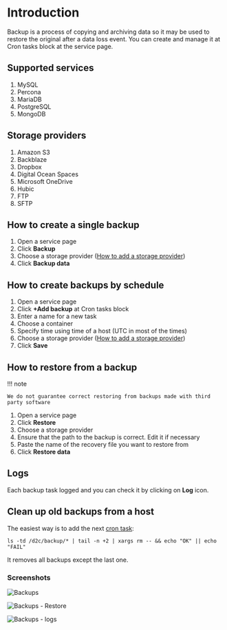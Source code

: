 # Introduction

Backup is a process of copying and archiving data so it may be used to restore the original after a data loss event. You can create and manage it at Cron tasks block at the service page.

## Supported services

1. MySQL
2. Percona
3. MariaDB
4. PostgreSQL
5. MongoDB

## Storage providers

1. Amazon S3
2. Backblaze
3. Dropbox
4. Digital Ocean Spaces
5. Microsoft OneDrive
6. Hubic
7. FTP
8. SFTP

## How to create a single backup

1. Open a service page
2. Click **Backup**
3. Choose a storage provider ([How to add a storage provider](/getting-started/storage-providers/))
4. Click **Backup data**

## How to create backups by schedule

1. Open a service page
2. Click **+Add backup** at Cron tasks block
3. Enter a name for a new task
4. Choose a container
5. Specify time using time of a host (UTC in most of the times)
6. Choose a storage provider ([How to add a storage provider](/getting-started/storage-providers/))
7. Click **Save**

## How to restore from a backup

!!! note

    We do not guarantee correct restoring from backups made with third party software

1. Open a service page
2. Click **Restore**
3. Choose a storage provider
4. Ensure that the path to the backup is correct. Edit it if necessary
5. Paste the name of the recovery file you want to restore from
6. Click **Restore data**

## Logs

Each backup task logged and you can check it by clicking on **Log** icon.

## Clean up old backups from a host

The easiest way is to add the next [cron task](/platform/cron/):<br>

`ls -td /d2c/backup/* | tail -n +2 | xargs rm -- && echo "OK" || echo "FAIL"`

It removes all backups except the last one.

### Screenshots

![Backups](../img/backup.png)

![Backups - Restore](../img/restore.png)

![Backups - logs](../img/backup_log.png)
